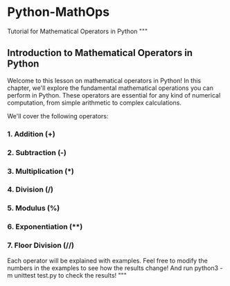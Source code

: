 # Python-MathOps

Tutorial for Mathematical Operators in Python
"""

## Introduction to Mathematical Operators in Python

Welcome to this lesson on mathematical operators in Python! In this chapter, we'll explore
the fundamental mathematical operations you can perform in Python. These operators are
essential for any kind of numerical computation, from simple arithmetic to complex
calculations.

We'll cover the following operators:

### 1. Addition (+)

### 2. Subtraction (-)

### 3. Multiplication (\*)

### 4. Division (/)

### 5. Modulus (%)

### 6. Exponentiation (\*\*)

### 7. Floor Division (//)

Each operator will be explained with examples. Feel free to modify the numbers in the
examples to see how the results change! And run python3 -m unittest test.py to check the results!
"""
